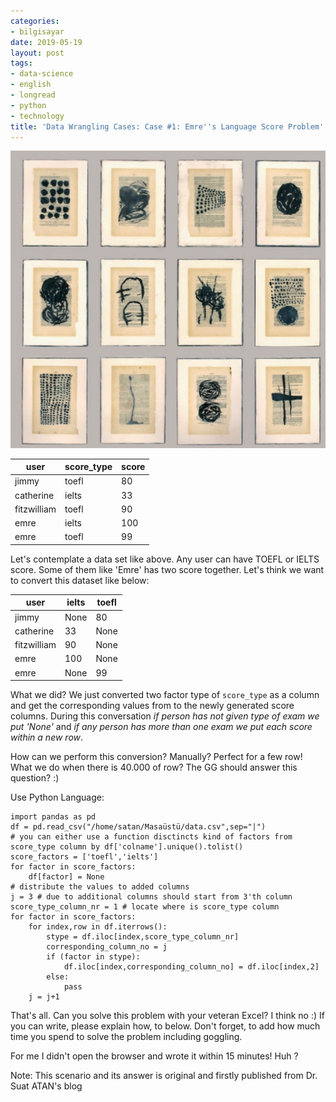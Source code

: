 ```yaml
---
categories:
- bilgisayar
date: 2019-05-19
layout: post
tags:
- data-science
- english
- longread
- python
- technology
title: 'Data Wrangling Cases: Case #1: Emre''s Language Score Problem'
---
```


![](/images/ekran-gc3b6rc3bcntc3bcsc3bc-2019-05-19-15-55-15.png)

| user | score\_type | score |
| --- | --- | --- |
| jimmy | toefl | 80 |
| catherine | ielts | 33 |
| fitzwilliam | toefl | 90 |
| emre | ielts | 100 |
| emre | toefl | 99 |

Let's contemplate a data set like above. Any user can have TOEFL or IELTS score. Some of them like 'Emre' has two score together. Let's think we want to convert this dataset like below:

| user | ielts | toefl |
| --- | --- | --- |
| jimmy | None | 80 |
| catherine | 33 | None |
| fitzwilliam | 90 | None |
| emre | 100 | None |
| emre | None | 99 |

What we did? We just converted two factor type of `score_type` as a column and get the corresponding values from to the newly generated score columns. During this conversation _if person has not given type of exam we put 'None'_ and _if any person has more than one exam we put each score within a new row_.

How can we perform this conversion? Manually? Perfect for a few row! What we do when there is 40.000 of row? The GG should answer this question? :)

Use Python Language:

```
import pandas as pd
df = pd.read_csv("/home/satan/Masaüstü/data.csv",sep="|")
# you can either use a function disctincts kind of factors from score_type column by df['colname'].unique().tolist()
score_factors = ['toefl','ielts']
for factor in score_factors:
    df[factor] = None
# distribute the values to added columns
j = 3 # due to additional columns should start from 3'th column
score_type_column_nr = 1 # locate where is score_type column
for factor in score_factors:
    for index,row in df.iterrows():
        stype = df.iloc[index,score_type_column_nr]
        corresponding_column_no = j
        if (factor in stype):
            df.iloc[index,corresponding_column_no] = df.iloc[index,2]
        else:
            pass
    j = j+1 

```

That's all. Can you solve this problem with your veteran Excel? I think no :) If you can write, please explain how, to below. Don't forget, to add how much time you spend to solve the problem including goggling.

For me I didn't open the browser and wrote it within 15 minutes! Huh ?

Note: This scenario and its answer is original and firstly published from Dr. Suat ATAN's blog
